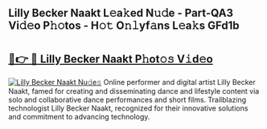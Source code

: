 ## Lilly Becker Naakt L𝚎a𝚔ed N𝚞𝚍e - Part-QA3 Vi𝚍𝚎o P𝚑𝚘tos - H𝚘𝚝 O𝚗𝚕yf𝚊ns L𝚎a𝚔s GFd1b

# <h2><a href="http://kfcax6.oniu.top/?m=Lilly+Becker+Naakt">🔗👉 🔴 Lilly Becker Naakt P𝚑ot𝚘𝚜 V𝚒d𝚎o</a></h2>

[![Lilly Becker Naakt Nu𝚍e𝚜](https://i.imgur.com/0qMVB7G.gif)](http://kfcax6.oniu.top/?m=Lilly+Becker+Naakt)
Online performer and digital artist Lilly Becker Naakt, famed for creating and disseminating dance and lifestyle content via solo and collaborative dance performances and short films. Trailblazing technologist Lilly Becker Naakt, recognized for their innovative solutions and commitment to advancing technology.  
